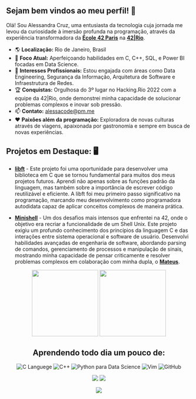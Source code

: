 ## Sejam bem vindos ao meu perfil! :sunflower:

Olá! Sou Alessandra Cruz, uma entusiasta da tecnologia cuja jornada me levou da curiosidade à imersão profunda na programação, através da experiência transformadora da [**École 42 Paris**](https://www.42network.org/42-schools/) na [**42|Rio**](https://42.rio/).

- 🌎 **Localização:** Rio de Janeiro, Brasil
- 🧠 **Foco Atual:** Aperfeiçoando habilidades em C, C++, SQL, e Power BI focadas em Data Science.
- 💼 **Interesses Profissionais:** Estou engajada com áreas como Data Engineering, Segurança da Informação, Arquitetura de Software e Infraestrutura de Redes.
- 🏆 **Conquistas:** Orgulhosa do 3º lugar no Hacking.Rio 2022 com a equipe da 42|Rio, onde demonstrei minha capacidade de solucionar problemas complexos e inovar sob pressão.
- 📫 **Contato:** alessacode@pm.me
- ❤️ **Paixões além da programação:** Exploradora de novas culturas através de viagens, apaixonada por gastronomia e sempre em busca de novas experiências.

## Projetos em Destaque: 🖥️

- **[libft](#)** - Este projeto foi uma oportunidade para desenvolver uma biblioteca em C que se tornou fundamental para muitos dos meus projetos futuros. Aprendi não apenas sobre as funções padrão da linguagem, mas também sobre a importância de escrever código reutilizável e eficiente. A libft foi meu primeiro passo significativo na programação, marcando meu desenvolvimento como programadora autodidata capaz de aplicar conceitos complexos de maneira prática.

- **[Minishell](#)** - Um dos desafios mais intensos que enfrentei na 42, onde o objetivo era recriar a funcionalidade de um Shell Unix. Este projeto exigiu um profundo conhecimento dos princípios da linguagem C e das interações entre sistema operacional e software de usuário. Desenvolvi habilidades avançadas de engenharia de software, abordando parsing de comandos, gerenciamento de processos e manipulação de sinais, mostrando minha capacidade de pensar criticamente e resolver problemas complexos em colaboração com minha dupla, o [**Mateus**](https://github.com/mateusmedeir).

<!-- GITHUB STATUS -->
<div align="center">
<img height="180em" src="https://github-readme-stats.vercel.app/api/?username=alessandracruz&show_icons=true&theme=dark&include_all_commits=true&count_private=true"/>
<img height="180em" src="https://github-readme-stats.vercel.app/api/top-langs/?username=alessandracruz&layout=compact&langs_count=10&theme=dark"/>
 
<!-- TEMAS: dark, radical, merko, gruvbox, tokyonight, onedark, cobalt, synthwave, highcontrast, dracula>

<!-- TECNOLOGIAS -->
<div align="center">
 
## Aprendendo todo dia um pouco de:

![C Languege](https://img.shields.io/badge/C-00599C?style=for-the-badge&logo=c&logoColor=white)
![C++](https://img.shields.io/badge/C%2B%2B-00599C?style=for-the-badge&logo=c%2B%2B&logoColor=white)
![Python para Data Science](https://img.shields.io/badge/Python-FFD43B?style=for-the-badge&logo=python&logoColor=blue)
![Vim](https://img.shields.io/badge/VIM-%2311AB00.svg?&style=for-the-badge&logo=vim&logoColor=white)
![GitHub](https://img.shields.io/badge/GitHub-100000?style=for-the-badge&logo=github&logoColor=white)

</div>

<!-- REDES SOCIAIS -->
<div align="center">
<a href="https://instagram.com/alessaccruz" target="_blank"><img src="https://img.shields.io/badge/-Instagram-%23E4405F?style=for-the-badge&logo=instagram&logoColor=white" target="_blank"></a>
<a href="https://www.linkedin.com/in/alessandraccruz/" target="_blank"><img src="https://img.shields.io/badge/-LinkedIn-%230077B5?style=for-the-badge&logo=linkedin&logoColor=white" target="_blank"></a>

 ![](https://visitor-badge.glitch.me/badge?page_id=alessandracruz)
